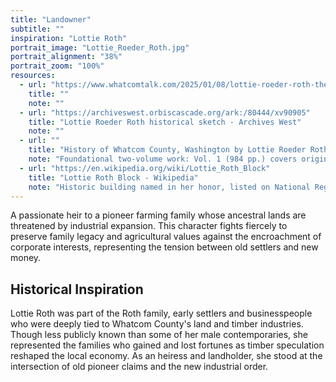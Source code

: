 ```yaml
---
title: "Landowner"
subtitle: ""
inspiration: "Lottie Roth"
portrait_image: "Lottie_Roeder_Roth.jpg"
portrait_alignment: "38%"
portrait_zoom: "100%"
resources:
  - url: "https://www.whatcomtalk.com/2025/01/08/lottie-roeder-roth-the-history-and-aftermath-of-bellinghams-pioneer-historian/"
    title: ""
    note: ""
  - url: "https://archiveswest.orbiscascade.org/ark:/80444/xv90905"
    title: "Lottie Roeder Roth historical sketch - Archives West"
    note: ""
  - url: ""
    title: "History of Whatcom County, Washington by Lottie Roeder Roth (1926)"
    note: "Foundational two-volume work: Vol. 1 (984 pp.) covers origins and settling of Whatcom County, Vol. 2 (955 pp.) deals with names and families that settled there"
  - url: "https://en.wikipedia.org/wiki/Lottie_Roth_Block"
    title: "Lottie Roth Block - Wikipedia"
    note: "Historic building named in her honor, listed on National Register of Historic Places"
---
```


A passionate heir to a pioneer farming family whose ancestral lands are threatened by industrial expansion. This character fights fiercely to preserve family legacy and agricultural values against the encroachment of corporate interests, representing the tension between old settlers and new money.

## Historical Inspiration

Lottie Roth was part of the Roth family, early settlers and businesspeople who were deeply tied to Whatcom County's land and timber industries. Though less publicly known than some of her male contemporaries, she represented the families who gained and lost fortunes as timber speculation reshaped the local economy. As an heiress and landholder, she stood at the intersection of old pioneer claims and the new industrial order.

